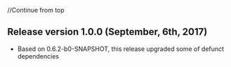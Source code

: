 //Continue from top

## Release version 1.0.0 (September, 6th, 2017)

* Based on 0.6.2-b0-SNAPSHOT, this release upgraded some of defunct dependencies
